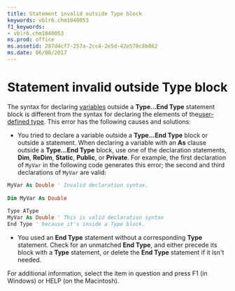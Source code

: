```yaml
---
title: Statement invalid outside Type block
keywords: vblr6.chm1040053
f1_keywords:
- vblr6.chm1040053
ms.prod: office
ms.assetid: 287d4cf7-257a-2cc4-2e5d-42e578c8b862
ms.date: 06/08/2017
---
```



# Statement invalid outside Type block

The syntax for declaring [variables](vbe-glossary.md) outside a **Type...End Type** statement block is different from the syntax for declaring the elements of the[user-defined type](vbe-glossary.md). This error has the following causes and solutions:



- You tried to declare a variable outside a **Type...End Type** block or outside a statement. When declaring a variable with an **As** clause outside a **Type...End Type** block, use one of the declaration statements, **Dim**, **ReDim**, **Static**, **Public**, or **Private**. For example, the first declaration of `MyVar` in the following code generates this error; the second and third declarations of `MyVar` are valid:
    
```vb
MyVar As Double ' Invalid declaration syntax. 
 
Dim MyVar As Double 
 
Type AType 
MyVar As Double ' This is valid declaration syntax 
End Type ' because it's inside a Type block. 

  ```


    
    
- You used an **End Type** statement without a corresponding **Type** statement. Check for an unmatched **End Type**, and either precede its block with a **Type** statement, or delete the **End Type** statement if it isn't needed.
    

For additional information, select the item in question and press F1 (in Windows) or HELP (on the Macintosh).

